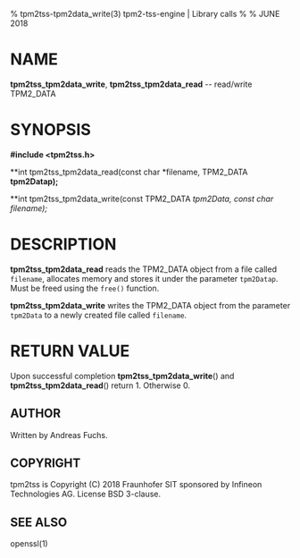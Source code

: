 % tpm2tss-tpm2data_write(3) tpm2-tss-engine | Library calls
%
% JUNE 2018

# NAME
**tpm2tss_tpm2data_write**, **tpm2tss_tpm2data_read** -- read/write TPM2_DATA

# SYNOPSIS

**#include <tpm2tss.h>**

**int tpm2tss_tpm2data_read(const char *filename, TPM2_DATA **tpm2Datap);**

**int tpm2tss_tpm2data_write(const TPM2_DATA *tpm2Data, const char *filename);**

# DESCRIPTION

**tpm2tss_tpm2data_read** reads the TPM2_DATA object from a file called
`filename`, allocates memory and stores it under the parameter `tpm2Datap`.
Must be freed using the `free()` function.

**tpm2tss_tpm2data_write** writes the TPM2_DATA object from the parameter
`tpm2Data` to a newly created file called `filename`.

# RETURN VALUE

Upon successful completion **tpm2tss_tpm2data_write**() and
**tpm2tss_tpm2data_read**() return 1. Otherwise 0.

## AUTHOR

Written by Andreas Fuchs.

## COPYRIGHT

tpm2tss is Copyright (C) 2018 Fraunhofer SIT sponsored by Infineon
Technologies AG. License BSD 3-clause.

## SEE ALSO

openssl(1)

